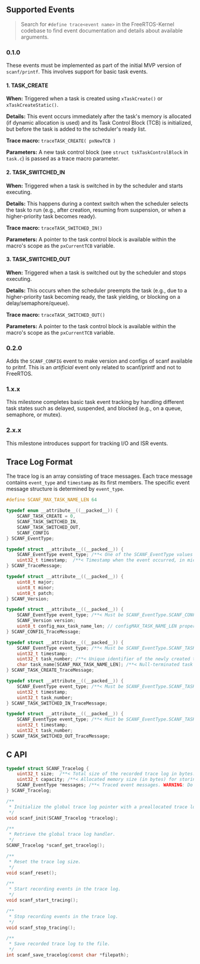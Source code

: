 ## Supported Events

> Search for `#define trace<event name>` in the FreeRTOS-Kernel codebase to find event documentation and details about available arguments.

### 0.1.0

These events must be implemented as part of the initial MVP version of `scanf/printf`. This involves support for basic task events.

#### 1. TASK_CREATE

**When:** Triggered when a task is created using `xTaskCreate()` or `xTaskCreateStatic()`.

**Details:** This event occurs immediately after the task's memory is allocated (if dynamic allocation is used) and its Task Control Block (TCB) is initialized, but before the task is added to the scheduler's ready list.

**Trace macro:** `traceTASK_CREATE( pxNewTCB )`

**Parameters:** A new task control block (see `struct tskTaskControlBlock` in `task.c`) is passed as a trace macro parameter.

#### 2. TASK_SWITCHED_IN

**When:** Triggered when a task is switched in by the scheduler and starts executing.

**Details:** This happens during a context switch when the scheduler selects the task to run (e.g., after creation, resuming from suspension, or when a higher-priority task becomes ready).

**Trace macro:** `traceTASK_SWITCHED_IN()`

**Parameters:** A pointer to the task control block is available within the macro's scope as the `pxCurrentTCB` variable.

#### 3. TASK_SWITCHED_OUT

**When:** Triggered when a task is switched out by the scheduler and stops executing.

**Details:** This occurs when the scheduler preempts the task (e.g., due to a higher-priority task becoming ready, the task yielding, or blocking on a delay/semaphore/queue).

**Trace macro:** `traceTASK_SWITCHED_OUT()`

**Parameters:** A pointer to the task control block is available within the macro's scope as the `pxCurrentTCB` variable.

### 0.2.0

Adds the `SCANF_CONFIG` event to make version and configs of scanf available to pritnf. This is an *artificial* event only related to scanf/printf and not to FreeRTOS.

### 1.x.x

This milestone completes basic task event tracking by handling different task states such as delayed, suspended, and blocked (e.g., on a queue, semaphore, or mutex).

### 2.x.x

This milestone introduces support for tracking I/O and ISR events.

## Trace Log Format

The trace log is an array consisting of trace messages. Each trace message contains `event_type` and `timestamp` as its first members. The specific event message structure is determined by `event_type`.

```c
#define SCANF_MAX_TASK_NAME_LEN 64

typedef enum __attribute__((__packed__)) {
    SCANF_TASK_CREATE = 0,
    SCANF_TASK_SWITCHED_IN,
    SCANF_TASK_SWITCHED_OUT,
    SCANF_CONFIG
} SCANF_EventType;

typedef struct __attribute__((__packed__)) {
    SCANF_EventType event_type; /**< One of the SCANF_EventType values specifying the event type. Full event details must be retrieved from the corresponding structure. */
    uint32_t timestamp;  /**< Timestamp when the event occurred, in microseconds since system start. */
} SCANF_TraceMessage;

typedef struct __attribute__((__packed__)) {
    uint8_t major;
    uint8_t minor;
    uint8_t patch;
} SCANF_Version;

typedef struct __attribute__((__packed__)) {
    SCANF_EventType event_type; /**< Must be SCANF_EventType.SCANF_CONFIG */
    SCANF_Version version;
    uint8_t config_max_task_name_len; // configMAX_TASK_NAME_LEN property of the FreeRTOS config
} SCANF_CONFIG_TraceMessage;

typedef struct __attribute__((__packed__)) {
    SCANF_EventType event_type; /**< Must be SCANF_EventType.SCANF_TASK_CREATE */
    uint32_t timestamp;
    uint32_t task_number; /**< Unique identifier of the newly created task. */
    char task_name[SCANF_MAX_TASK_NAME_LEN]; /**< Null-terminated task name. May be truncated if `configMAX_TASK_NAME_LEN` exceeds `SCANF_MAX_TASK_NAME_LEN`. */
} SCANF_TASK_CREATE_TraceMessage;

typedef struct __attribute__((__packed__)) {
    SCANF_EventType event_type; /**< Must be SCANF_EventType.SCANF_TASK_SWITCHED_IN */
    uint32_t timestamp;
    uint32_t task_number;
} SCANF_TASK_SWITCHED_IN_TraceMessage;

typedef struct __attribute__((__packed__)) {
    SCANF_EventType event_type; /**< Must be SCANF_EventType.SCANF_TASK_SWITCHED_OUT */
    uint32_t timestamp;
    uint32_t task_number;
} SCANF_TASK_SWITCHED_OUT_TraceMessage;
```

## C API

```c
typedef struct SCANF_Tracelog {
    uint32_t size;  /**< Total size of the recorded trace log in bytes. */
    uint32_t capacity; /**< Allocated memory size (in bytes) for storing trace log messages. */
    SCANF_EventType *messages; /**< Traced event messages. WARNING: Do not iterate using `sizeof(SCANF_EventType)`. Use the actual event message structure size, derived from `event_type`, to calculate the offset of the next entry. */
} SCANF_Tracelog;

/**
 * Initialize the global trace log pointer with a preallocated trace log structure.
 */
void scanf_init(SCANF_Tracelog *tracelog);

/**
 * Retrieve the global trace log handler.
 */
SCANF_Tracelog *scanf_get_tracelog();

/**
 * Reset the trace log size.
 */
void scanf_reset();

/**
 * Start recording events in the trace log.
 */
void scanf_start_tracing();

/**
 * Stop recording events in the trace log.
 */
void scanf_stop_tracing();

/**
 * Save recorded trace log to the file.
 */
int scanf_save_tracelog(const char *filepath);
```
